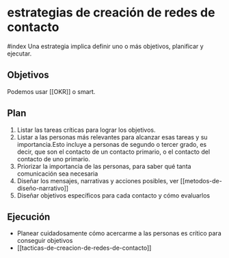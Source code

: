 # estrategias de creación de redes de contacto
#index 
Una estrategia implica definir uno o más objetivos, planificar y ejecutar.

## Objetivos
Podemos usar [[OKR]] o smart.

## Plan
1. Listar las tareas críticas para lograr los objetivos. 
2. Listar a las personas más relevantes para alcanzar esas tareas y su importancia.Esto incluye a personas de segundo o tercer grado, es decir, que son el contacto de un contacto primario, o el contacto del contacto de uno primario.
3. Priorizar la importancia de las personas, para saber qué tanta comunicación sea necesaria
4. Diseñar los mensajes, narrativas y acciones posibles, ver [[metodos-de-diseño-narrativo]]
5. Diseñar objetivos específicos para cada contacto y cómo evaluarlos

## Ejecución
- Planear cuidadosamente cómo acercarme a las personas es crítico para conseguir objetivos
- [[tacticas-de-creacion-de-redes-de-contacto]]